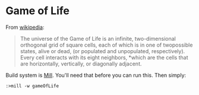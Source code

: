 # Game of Life

From [wikipedia](https://en.wikipedia.org/wiki/Conway%27s_Game_of_Life):

> The universe of the Game of Life is an infinite, two-dimensional orthogonal grid of square cells, each of which is in one of twopossible states, alive or dead, (or populated and unpopulated, respectively). Every cell interacts with its eight neighbors, *which are the cells that are horizontally, vertically, or diagonally adjacent.

Build system is [Mill](). You'll need that before you can run this. Then simply:

```
:>mill -w gameOfLife
```
